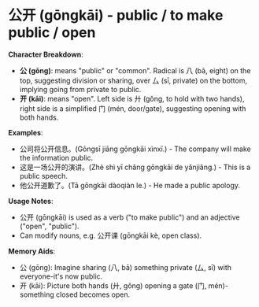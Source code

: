 # **公开 (gōngkāi) - public / to make public / open**

**Character Breakdown**:  
- **公 (gōng)**: means "public" or "common". Radical is 八 (bā, eight) on the top, suggesting division or sharing, over 厶 (sī, private) on the bottom, implying going from private to public.  
- **开 (kāi)**: means "open". Left side is 廾 (gǒng, to hold with two hands), right side is a simplified 门 (mén, door/gate), suggesting opening with both hands.

**Examples**:  
- 公司将公开信息。(Gōngsī jiāng gōngkāi xìnxī.) - The company will make the information public.  
- 这是一场公开的演讲。(Zhè shì yī chǎng gōngkāi de yǎnjiǎng.) - This is a public speech.  
- 他公开道歉了。(Tā gōngkāi dàoqiàn le.) - He made a public apology.

**Usage Notes**:  
- 公开 (gōngkāi) is used as a verb ("to make public") and an adjective ("open", "public").  
- Can modify nouns, e.g. 公开课 (gōngkāi kè, open class).

**Memory Aids**:  
- 公 (gōng): Imagine sharing (八, bā) something private (厶, sī) with everyone-it's now public.  
- 开 (kāi): Picture both hands (廾, gǒng) opening a gate (门, mén)-something closed becomes open.